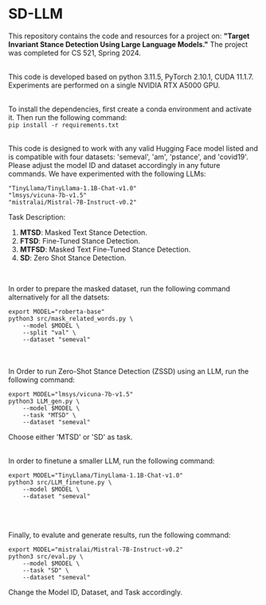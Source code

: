 # SD-LLM
This repository contains the code and resources for a project on: __"Target Invariant Stance Detection Using Large Language Models."__ The project was completed for CS 521, Spring 2024.<br><br>

This code is developed based on python 3.11.5, PyTorch 2.10.1, CUDA 11.1.7. Experiments are performed on a single NVIDIA RTX A5000 GPU.<br><br>



To install the dependencies, first create a conda environment and activate it. Then run the following command:<br>
`pip install -r requirements.txt` <br><br>


This code is designed to work with any valid Hugging Face model listed and is compatible with four datasets: 'semeval', 'am', 'pstance', and 'covid19'. Please adjust the model ID and dataset accordingly in any future commands.
We have experimented with the following LLMs:<br>
```
"TinyLlama/TinyLlama-1.1B-Chat-v1.0"
"lmsys/vicuna-7b-v1.5"
"mistralai/Mistral-7B-Instruct-v0.2"
```

Task Description:<br>
1. **MTSD**: Masked Text Stance Detection.<br>
2. **FTSD**: Fine-Tuned Stance Detection.<br>
3. **MTFSD**: Masked Text Fine-Tuned Stance Detection.<br>
3. **SD**: Zero Shot Stance Detection.<br>
<br>

In order to prepare the masked dataset, run the following command alternatively for all the datsets:<br>
```
export MODEL="roberta-base" 
python3 src/mask_related_words.py \
    --model $MODEL \
    --split "val" \
    --dataset "semeval"
```

<br><br>
In Order to run Zero-Shot Stance Detection (ZSSD) using an LLM, run the following command:<br>

```
export MODEL="lmsys/vicuna-7b-v1.5"
python3 LLM_gen.py \
    --model $MODEL \
    --task "MTSD" \
    --dataset "semeval"
```
Choose either 'MTSD' or 'SD' as task. <br><br>

In order to finetune a smaller LLM, run the following command:
```
export MODEL="TinyLlama/TinyLlama-1.1B-Chat-v1.0" 
python3 src/LLM_finetune.py \
    --model $MODEL \
    --dataset "semeval"
```
<br><br>

Finally, to evalute and generate results, run the following command:
```
export MODEL="mistralai/Mistral-7B-Instruct-v0.2"
python3 src/eval.py \
    --model $MODEL \
    --task "SD" \
    --dataset "semeval"
```
Change the Model ID, Dataset, and Task accordingly.
